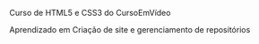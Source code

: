 Curso de HTML5 e CSS3 do CursoEmVídeo

Aprendizado em Criação de site e gerenciamento de repositórios
